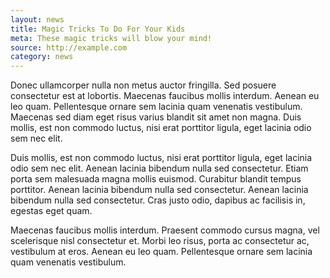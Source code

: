```yaml
---
layout: news
title: Magic Tricks To Do For Your Kids
meta: These magic tricks will blow your mind!
source: http://example.com
category: news
---
```


Donec ullamcorper nulla non metus auctor fringilla. Sed posuere consectetur est at lobortis. Maecenas faucibus mollis interdum. Aenean eu leo quam. Pellentesque ornare sem lacinia quam venenatis vestibulum. Maecenas sed diam eget risus varius blandit sit amet non magna. Duis mollis, est non commodo luctus, nisi erat porttitor ligula, eget lacinia odio sem nec elit.

Duis mollis, est non commodo luctus, nisi erat porttitor ligula, eget lacinia odio sem nec elit. Aenean lacinia bibendum nulla sed consectetur. Etiam porta sem malesuada magna mollis euismod. Curabitur blandit tempus porttitor. Aenean lacinia bibendum nulla sed consectetur. Aenean lacinia bibendum nulla sed consectetur. Cras justo odio, dapibus ac facilisis in, egestas eget quam.

Maecenas faucibus mollis interdum. Praesent commodo cursus magna, vel scelerisque nisl consectetur et. Morbi leo risus, porta ac consectetur ac, vestibulum at eros. Aenean eu leo quam. Pellentesque ornare sem lacinia quam venenatis vestibulum.
